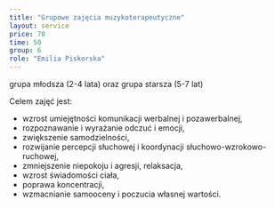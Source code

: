 ```yaml
---
title: "Grupowe zajęcia muzykoterapeutyczne"
layout: service
price: 70
time: 50
group: 6
role: "Emilia Piskorska"
---
```


grupa młodsza (2-4 lata) oraz grupa starsza (5-7 lat)

Celem zajęć jest:
- wzrost umiejętności komunikacji werbalnej i pozawerbalnej,
- rozpoznawanie i wyrażanie odczuć i emocji,
- zwiększenie samodzielności,
- rozwijanie  percepcji słuchowej i koordynacji słuchowo-wzrokowo-ruchowej,
- zmniejszenie niepokoju i agresji, relaksacja,
- wzrost świadomości ciała,
- poprawa koncentracji,
- wzmacnianie samooceny i poczucia własnej wartości.
